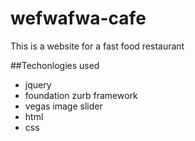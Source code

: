 # wefwafwa-cafe
This is a website for a fast food restaurant

##Techonlogies used
+ jquery
+ foundation zurb framework
+ vegas image slider
+ html
+ css
